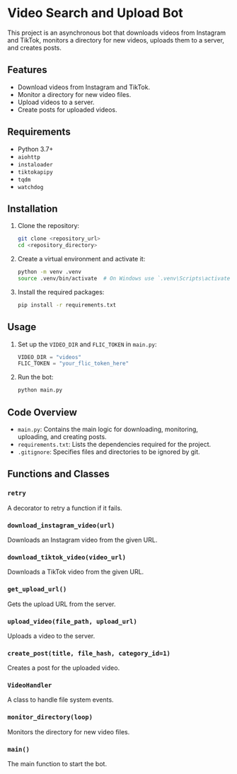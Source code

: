 # Video Search and Upload Bot

This project is an asynchronous bot that downloads videos from Instagram and TikTok, monitors a directory for new videos, uploads them to a server, and creates posts.

## Features

- Download videos from Instagram and TikTok.
- Monitor a directory for new video files.
- Upload videos to a server.
- Create posts for uploaded videos.

## Requirements

- Python 3.7+
- `aiohttp`
- `instaloader`
- `tiktokapipy`
- `tqdm`
- `watchdog`

## Installation

1. Clone the repository:
    ```sh
    git clone <repository_url>
    cd <repository_directory>
    ```

2. Create a virtual environment and activate it:
    ```sh
    python -m venv .venv
    source .venv/bin/activate  # On Windows use `.venv\Scripts\activate`
    ```

3. Install the required packages:
    ```sh
    pip install -r requirements.txt
    ```

## Usage

1. Set up the `VIDEO_DIR` and `FLIC_TOKEN` in `main.py`:
    ```py
    VIDEO_DIR = "videos"
    FLIC_TOKEN = "your_flic_token_here"
    ```

2. Run the bot:
    ```sh
    python main.py
    ```

## Code Overview

- `main.py`: Contains the main logic for downloading, monitoring, uploading, and creating posts.
- `requirements.txt`: Lists the dependencies required for the project.
- `.gitignore`: Specifies files and directories to be ignored by git.

## Functions and Classes

### `retry`

A decorator to retry a function if it fails.

### `download_instagram_video(url)`

Downloads an Instagram video from the given URL.

### `download_tiktok_video(video_url)`

Downloads a TikTok video from the given URL.

### `get_upload_url()`

Gets the upload URL from the server.

### `upload_video(file_path, upload_url)`

Uploads a video to the server.

### `create_post(title, file_hash, category_id=1)`

Creates a post for the uploaded video.

### `VideoHandler`

A class to handle file system events.

### `monitor_directory(loop)`

Monitors the directory for new video files.

### `main()`

The main function to start the bot.
